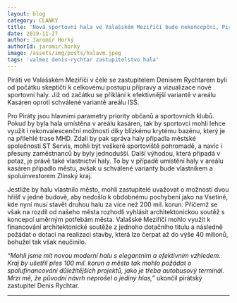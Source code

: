 ```yaml
---
layout: blog
category: CLANKY
title: 'Nová sportovní hala ve Valašském Meziříčí bude nekoncepční, Piráti jsou proti.'
date: 2019-11-27
author: Jaromír Horký
authorId: jaromir.horky
image: /assets/img/posts/halavm.jpeg  
tags: 'valmez denis-rychtar zastupitelstvo hala'
---
```


Piráti ve Valašském Meziříčí v čele se zastupitelem Denisem Rychtarem byli  od počátku skeptičtí k celkovému postupu přípravy a vizualizace nové sportovní haly. Již od začátku se přiklání k efektivnější variantě v areálu Kasáren oproti schválené variantě areálu ISŠ.
 
Pro Piráty jsou hlavními parametry priority občanů a sportovních klubů. Pokud by byla hala umístěna v areálu kasáren, tak by sportovci mohli lehce využít i rekonvalescenční možnosti díky blízkému krytému bazénu, který je na přilehlé trase MHD. Zdali by pak správa haly připadla městské společnosti ST Servis, mohli být veškeré sportoviště pohromadě, a navíc i přesuny zaměstnanců by byly jednodušší.
Další výhodou, která připadá v potaz, je právě také vlastnictví haly. To by v případě umístění haly v areálu kasáren připadlo městu, avšak u schválené varianty bude vlastníkem a spoluinvestorem Zlínský kraj.
 
Jestliže by halu vlastnilo město, mohli zastupitelé uvažovat o možnosti dvou hřišť v jedné budově, aby nedošlo k obdobnému pochybení jako na Vsetíně, kde nyní musí stavět druhou halu za více než 200 mil. korun. Přičemž se však na rozdíl od našeho města rozhodli vyhlásit architektonickou soutěž s koncepcí uměrným potřebám města. Valašské Meziříčí mohlo využít k financování architektonické soutěže z jednoho dotačního titulu a následně požádat o dotaci na realizaci stavby, která lze čerpat až do výše 40 milionů, bohužel tak však neučinilo.
 
_“Mohli jsme mít novou moderní halu s elegantním a efektivním vzhledem. Kraj by ušetřil přes 100 mil. korun a město tak mohlo požádat o spolufinancování důležitějších projektů, jako je třeba autobusový terminál. Mrzí mě, že původní návrh neprošel o jediný hlas,”_ ukončil pirátský zastupitel Denis Rychtar.

---
